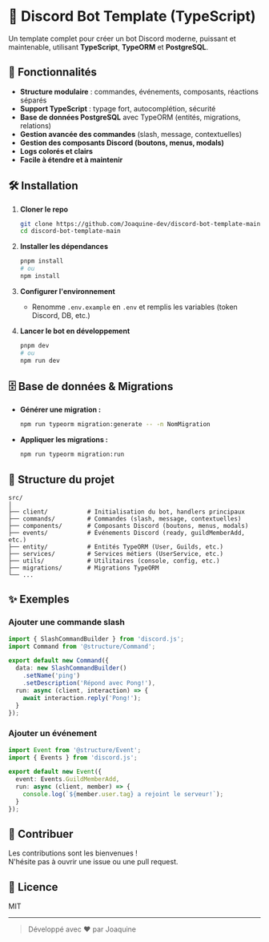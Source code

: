 # 🤖 Discord Bot Template (TypeScript)

Un template complet pour créer un bot Discord moderne, puissant et maintenable, utilisant **TypeScript**, **TypeORM** et **PostgreSQL**.

## 🚀 Fonctionnalités

- **Structure modulaire** : commandes, événements, composants, réactions séparés
- **Support TypeScript** : typage fort, autocomplétion, sécurité
- **Base de données PostgreSQL** avec TypeORM (entités, migrations, relations)
- **Gestion avancée des commandes** (slash, message, contextuelles)
- **Gestion des composants Discord (boutons, menus, modals)**
- **Logs colorés et clairs**
- **Facile à étendre et à maintenir**

## 🛠️ Installation

1. **Cloner le repo**
   ```bash
   git clone https://github.com/Joaquine-dev/discord-bot-template-main.git
   cd discord-bot-template-main
   ```

2. **Installer les dépendances**
   ```bash
   pnpm install
   # ou
   npm install
   ```

3. **Configurer l'environnement**
   - Renomme `.env.example` en `.env` et remplis les variables (token Discord, DB, etc.)

4. **Lancer le bot en développement**
   ```bash
   pnpm dev
   # ou
   npm run dev
   ```

## 🗄️ Base de données & Migrations

- **Générer une migration :**
  ```bash
  npm run typeorm migration:generate -- -n NomMigration
  ```
- **Appliquer les migrations :**
  ```bash
  npm run typeorm migration:run
  ```

## 📁 Structure du projet

```
src/
│
├── client/           # Initialisation du bot, handlers principaux
├── commands/         # Commandes (slash, message, contextuelles)
├── components/       # Composants Discord (boutons, menus, modals)
├── events/           # Événements Discord (ready, guildMemberAdd, etc.)
├── entity/           # Entités TypeORM (User, Guilds, etc.)
├── services/         # Services métiers (UserService, etc.)
├── utils/            # Utilitaires (console, config, etc.)
├── migrations/       # Migrations TypeORM
└── ...
```

## ✨ Exemples

### Ajouter une commande slash
```typescript
import { SlashCommandBuilder } from 'discord.js';
import Command from '@structure/Command';

export default new Command({
  data: new SlashCommandBuilder()
    .setName('ping')
    .setDescription('Répond avec Pong!'),
  run: async (client, interaction) => {
    await interaction.reply('Pong!');
  }
});
```

### Ajouter un événement
```typescript
import Event from '@structure/Event';
import { Events } from 'discord.js';

export default new Event({
  event: Events.GuildMemberAdd,
  run: async (client, member) => {
    console.log(`${member.user.tag} a rejoint le serveur!`);
  }
});
```

## 📝 Contribuer

Les contributions sont les bienvenues !  
N'hésite pas à ouvrir une issue ou une pull request.

## 📄 Licence

MIT

---

> Développé avec ❤️ par Joaquine

